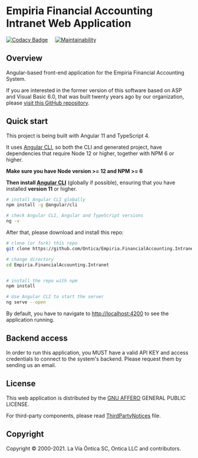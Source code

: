 # Empiria Financial Accounting Intranet Web Application

[![Codacy Badge](https://app.codacy.com/project/badge/Grade/5264fb58587946059c0fcad765464448)](https://www.codacy.com/gh/Ontica/Empiria.FinancialAccounting.Intranet/dashboard?utm_source=github.com&amp;utm_medium=referral&amp;utm_content=Ontica/Empiria.FinancialAccounting.Intranet&amp;utm_campaign=Badge_Grade) &nbsp; &nbsp; [![Maintainability](https://api.codeclimate.com/v1/badges/bf530f3408fc6c028329/maintainability)](https://codeclimate.com/github/Ontica/Empiria.FinancialAccounting.Intranet/maintainability)

## Overview

Angular-based front-end application for the Empiria Financial Accounting System.

If you are interested in the former version of this software based on ASP and Visual Basic 6.0, that was built twenty years ago by our organization, please [visit this GitHub repository](https://github.com/Ontica/Sicofin-2002).

## Quick start

This project is being built with Angular 11 and TypeScript 4.

It uses [Angular CLI](https://github.com/angular/angular-cli), so both the CLI and generated project, have dependencies that require Node 12 or higher, together with NPM 6 or higher.

**Make sure you have Node version >= 12 and NPM >= 6**

**Then install [Angular CLI](https://github.com/angular/angular-cli)** (globally if possible), ensuring that you have installed **version 11** or higher.

```bash
# install Angular CLI globally
npm install -g @angular/cli

# check Angular CLI, Angular and TypeScript versions
ng -v
```

After that, please download and install this repo:

```bash
# clone (or fork) this repo
git clone https://github.com/Ontica/Empiria.FinancialAccounting.Intranet

# change directory
cd Empiria.FinancialAccounting.Intranet


# install the repo with npm
npm install

# Use Angular CLI to start the server
ng serve --open
```

By default, you have to navigate to [http://localhost:4200](http://localhost:4200) to see the application running.

## Backend access

In order to run this application, you MUST have a valid API KEY and access credentials to connect to the system's backend. Please request them by sending us an email.

## License

This web application is distributed by the [GNU AFFERO](https://github.com/Ontica/Empiria.FinancialAccounting.Intranet/blob/master/LICENSE.txt) GENERAL PUBLIC LICENSE.

For third-party components, please read [ThirdPartyNotices](https://github.com/Ontica/Empiria.FinancialAccounting.Intranet/blob/master/ThirdPartyNotices.txt) file.

## Copyright

Copyright © 2000-2021. La Vía Óntica SC, Ontica LLC and contributors.
